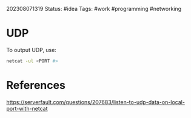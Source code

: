 202308071319
Status: #idea
Tags: #work #programming #networking 

# UDP
To output UDP, use:
```bash
netcat -ul <PORT #>
```


# References
https://serverfault.com/questions/207683/listen-to-udp-data-on-local-port-with-netcat
